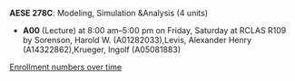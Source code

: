 **AESE 278C**: Modeling, Simulation &Analysis (4 units)

- **A00** (Lecture) at 8:00 am–5:00 pm on Friday, Saturday at RCLAS R109 by Sorenson, Harold W. (A01282033),Levis, Alexander Henry (A14322862),Krueger, Ingolf (A05081883)

[Enrollment numbers over time](./AESE278C.tsv)
